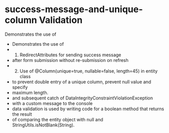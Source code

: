 # success-message-and-unique-column Validation
Demonstrates the use of 
   * Demonstrates the use of 
 * 1. RedirectAttributes for sending success message
 * after form submission without re-submission on refresh
 * 2. Use of @Column(unique=true, nullable=false, length=45) in entity class 
 * to prevent double entry of a unique column, prevent null value and specify
 * maximum length.
 * and subsequent catch of DataIntegrityConstraintViolationException
 * with a custom message to the console
 * data validation is used by writing code for a boolean method that returns the result
 * of comparing the entity object with null and StringUtils.isNotBlank(String). 

